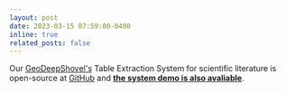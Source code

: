 ```yaml
---
layout: post
date: 2023-03-15 07:59:00-0400
inline: true
related_posts: false
---
```


Our [GeoDeepShovel's](https://deepshovel.acemap.cn/#/) Table Extraction System for scientific literature is open-source at [GitHub](https://github.com/ShaoZhang0115/Table-Extraction-for-Geoscience-Literature) and **[the system demo is also avaliable](https://ddescholar.acemap.info/table-extraction)**. 
